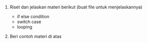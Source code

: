 1. Riset dan jelaskan materi berikut (buat file untuk menjelaskannya)
	- if else condition
	- switch case
	- looping

2. Beri contoh materi di atas